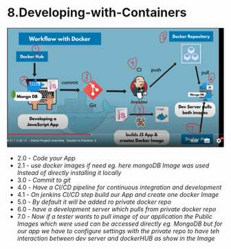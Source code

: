 # 8.Developing-with-Containers

![devWithDocker](../Images/Developing-with-Containers.PNG)

- 2.0 - _Code your App_
- 2.1 - _use docker images if need eg. here mongoDB Image was used Instead of directly installing it locally_
- 3.0 - _Commit to git_
- 4.0 - _Have a CI/CD pipeline for continuous integration and development_
- 4.1 - _On jenkins CI/CD step build our App and create one docker Image_
- 5.0 - _By default it will be added ro private docker repo_
- 6.0 - _have a development server which pulls from private docker repo_
- 7.0 - _Now if a tester wants to pull image of our application the Public Images which were used can be accessed directly eg. MongoDB but for our app we have to configure settings with the private repo to have teh interaction between dev server and dockerHUB as show in the Image_
